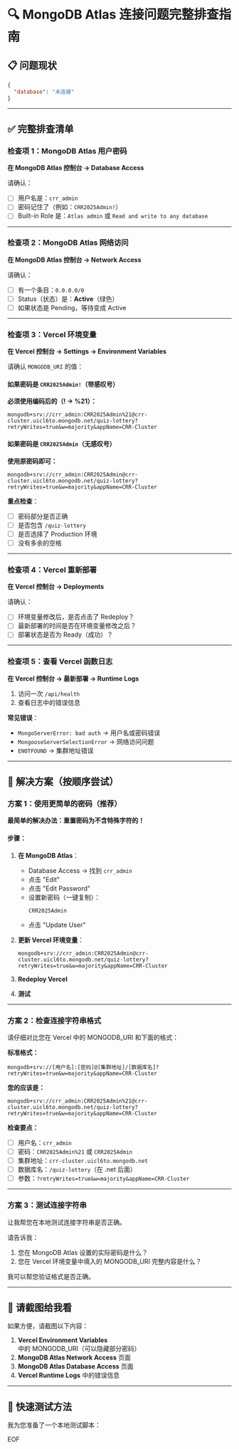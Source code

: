 # 🔍 MongoDB Atlas 连接问题完整排查指南

## 📋 问题现状

```json
{
  "database": "未连接"
}
```

---

## ✅ 完整排查清单

### 检查项 1：MongoDB Atlas 用户密码

**在 MongoDB Atlas 控制台 → Database Access**

请确认：
- [ ] 用户名是：`crr_admin`
- [ ] 密码记住了（例如：`CRR2025Admin!`）
- [ ] Built-in Role 是：`Atlas admin` 或 `Read and write to any database`

---

### 检查项 2：MongoDB Atlas 网络访问

**在 MongoDB Atlas 控制台 → Network Access**

请确认：
- [ ] 有一个条目：`0.0.0.0/0`
- [ ] Status（状态）是：**Active**（绿色）
- [ ] 如果状态是 Pending，等待变成 Active

---

### 检查项 3：Vercel 环境变量

**在 Vercel 控制台 → Settings → Environment Variables**

请确认 `MONGODB_URI` 的值：

#### 如果密码是 `CRR2025Admin!`（带感叹号）

**必须使用编码后的（! → %21）：**
```
mongodb+srv://crr_admin:CRR2025Admin%21@crr-cluster.uicl6to.mongodb.net/quiz-lottery?retryWrites=true&w=majority&appName=CRR-Cluster
```

#### 如果密码是 `CRR2025Admin`（无感叹号）

**使用原密码即可：**
```
mongodb+srv://crr_admin:CRR2025Admin@crr-cluster.uicl6to.mongodb.net/quiz-lottery?retryWrites=true&w=majority&appName=CRR-Cluster
```

**重点检查**：
- [ ] 密码部分是否正确
- [ ] 是否包含 `/quiz-lottery`
- [ ] 是否选择了 Production 环境
- [ ] 没有多余的空格

---

### 检查项 4：Vercel 重新部署

**在 Vercel 控制台 → Deployments**

请确认：
- [ ] 环境变量修改后，是否点击了 Redeploy？
- [ ] 最新部署的时间是否在环境变量修改之后？
- [ ] 部署状态是否为 Ready（成功）？

---

### 检查项 5：查看 Vercel 函数日志

**在 Vercel 控制台 → 最新部署 → Runtime Logs**

1. 访问一次 `/api/health`
2. 查看日志中的错误信息

**常见错误**：
- `MongoServerError: bad auth` → 用户名或密码错误
- `MongooseServerSelectionError` → 网络访问问题
- `ENOTFOUND` → 集群地址错误

---

## 🔧 解决方案（按顺序尝试）

### 方案 1：使用更简单的密码（推荐）

**最简单的解决办法：重置密码为不含特殊字符的！**

#### 步骤：

1. **在 MongoDB Atlas**：
   - Database Access → 找到 `crr_admin`
   - 点击 "Edit"
   - 点击 "Edit Password"
   - 设置新密码（一键复制）：
     ```
     CRR2025Admin
     ```
   - 点击 "Update User"

2. **更新 Vercel 环境变量**：
   ```
   mongodb+srv://crr_admin:CRR2025Admin@crr-cluster.uicl6to.mongodb.net/quiz-lottery?retryWrites=true&w=majority&appName=CRR-Cluster
   ```

3. **Redeploy Vercel**

4. **测试**

---

### 方案 2：检查连接字符串格式

请仔细对比您在 Vercel 中的 MONGODB_URI 和下面的格式：

**标准格式：**
```
mongodb+srv://[用户名]:[密码]@[集群地址]/[数据库名]?retryWrites=true&w=majority&appName=CRR-Cluster
```

**您的应该是：**
```
mongodb+srv://crr_admin:CRR2025Admin%21@crr-cluster.uicl6to.mongodb.net/quiz-lottery?retryWrites=true&w=majority&appName=CRR-Cluster
```

**检查要点：**
- [ ] 用户名：`crr_admin`
- [ ] 密码：`CRR2025Admin%21` 或 `CRR2025Admin`
- [ ] 集群地址：`crr-cluster.uicl6to.mongodb.net`
- [ ] 数据库名：`/quiz-lottery`（在 .net 后面）
- [ ] 参数：`?retryWrites=true&w=majority&appName=CRR-Cluster`

---

### 方案 3：测试连接字符串

让我帮您在本地测试连接字符串是否正确。

请告诉我：
1. 您在 MongoDB Atlas 设置的实际密码是什么？
2. 您在 Vercel 环境变量中填入的 MONGODB_URI 完整内容是什么？

我可以帮您验证格式是否正确。

---

## 📸 请截图给我看

如果方便，请截图以下内容：

1. **Vercel Environment Variables** 中的 MONGODB_URI（可以隐藏部分密码）
2. **MongoDB Atlas Network Access** 页面
3. **MongoDB Atlas Database Access** 页面
4. **Vercel Runtime Logs** 中的错误信息

---

## 🎯 快速测试方法

我为您准备了一个本地测试脚本：

EOF
